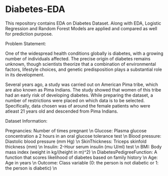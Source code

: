 # Diabetes-EDA
This repository contains EDA on Diabetes Dataset. Along with EDA, Logistic Regression and Random Forest Models are applied and compared as well for prediction purpose.

Problem Statement:

One of the widespread health conditions globally is diabetes, with a growing number of individuals affected. The precise origin of diabetes remains unknown, though scientists theorize that a combination of environmental factors, lifestyle choices, and genetic predisposition plays a substantial role in its development.

Several years ago, a study was carried out on American Pima tribe, which are also known as Pima Indians. The study showed that women of this tribe had an early risk of developing diabetes. While preparing the dataset, a number of restrictions were placed on which data is to be selected. Specifically, data chosen was of around the female patients who were atleast 21 years old and descended from Pima Indians.

Dataset Information:

Pregnancies: Number of times pregnant \n
Glucose: Plasma glucose concentration a 2 hours in an oral glucose tolerance test \n
Blood pressure: Diastolic blood pressure (mm Hg) \n
SkinThickness: Triceps skinfold thickness (mm) \n
Insulin: 2-Hour serum insulin (mu U/ml) test \n
BMI: Body mass index (weight in kg/(height in m)^2) \n
DiabetesPedigreeFunction: A function that scores likelihood of diabetes based on family history \n
Age: Age in years \n
Outcome: Class variable (0: the person is not diabetic or 1: the person is diabetic) \n
